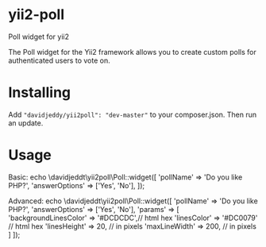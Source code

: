 yii2-poll
=========

Poll widget for yii2

The Poll widget for the Yii2 framework allows you to create custom polls for authenticated users to vote on.

Installing 
==========

Add `"davidjeddy/yii2poll": "dev-master"` to your composer.json. Then run an update.

Usage 
=====

Basic:
        echo \davidjeddt\yii2poll\Poll::widget([
            'pollName'      => 'Do you like PHP?',
            'answerOptions' => ['Yes', 'No'],
        ]); 

Advanced:
        echo \davidjeddt\yii2poll\Poll::widget([
            'pollName'      => 'Do you like PHP?',
            'answerOptions' => ['Yes', 'No'],
            'params'        => [
                'backgroundLinesColor' => '#DCDCDC',// html hex 
                'linesColor'           => '#DC0079' // html hex 
                'linesHeight'          => 20,       // in pixels
                'maxLineWidth'         => 200,      // in pixels
            ]
        ]); 

